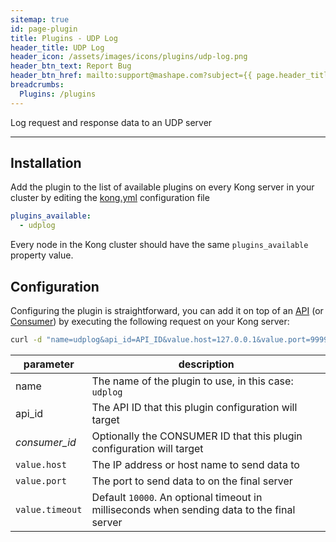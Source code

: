 ```yaml
---
sitemap: true
id: page-plugin
title: Plugins - UDP Log
header_title: UDP Log
header_icon: /assets/images/icons/plugins/udp-log.png
header_btn_text: Report Bug
header_btn_href: mailto:support@mashape.com?subject={{ page.header_title }} Plugin Bug
breadcrumbs:
  Plugins: /plugins
---
```


Log request and response data to an UDP server

---

## Installation

<!---
Make sure every Kong server in your cluster has the required dependency by executing:

```bash
$ kong install udplog
```
-->

Add the plugin to the list of available plugins on every Kong server in your cluster by editing the [kong.yml](/docs/{{site.data.kong_latest}}/getting-started/configuration) configuration file

```yaml
plugins_available:
  - udplog
```

Every node in the Kong cluster should have the same `plugins_available` property value.

## Configuration

Configuring the plugin is straightforward, you can add it on top of an [API](/docs/{{site.data.kong_latest}}/api/#api-object) (or [Consumer](/docs/{{site.data.kong_latest}}/api/#consumer-object)) by executing the following request on your Kong server:

```bash
curl -d "name=udplog&api_id=API_ID&value.host=127.0.0.1&value.port=9999&value.timeout=1000" http://kong:8001/plugins_configurations/
```

| parameter       | description                                                                                 |
| --------------- |-------------------------------------------------------------------------------------------- |
| name            | The name of the plugin to use, in this case: `udplog`                                       |
| api_id          | The API ID that this plugin configuration will target                                       |
| *consumer_id*   | Optionally the CONSUMER ID that this plugin configuration will target                       |
| `value.host`    | The IP address or host name to send data to                                                 |
| `value.port`    | The port to send data to on the final server                                                |
| `value.timeout` | Default `10000`. An optional timeout in milliseconds when sending data to the final server  |
